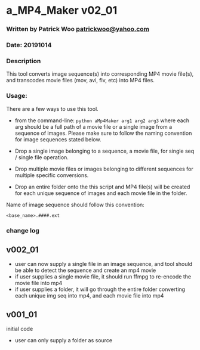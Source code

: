 # a_MP4_Maker v02_01
### Written by Patrick Woo patrickwoo@yahoo.com
### Date: 20191014

### Description
This tool converts image sequence(s) into corresponding MP4 movie file(s), 
and transcodes movie files (mov, avi, flv, etc) into MP4 files.

### Usage:
There are a few ways to use this tool.
- from the command-line: `python aMp4Maker arg1 arg2 arg3` where each arg should be a full path of a movie file or a single image from a sequence of images. Please make sure to follow the naming convention for image sequences stated below.

- Drop a single image belonging to a sequence, a movie file, for single seq / single file operation.

- Drop multiple movie files or images belonging to different sequences for multiple specific conversions.

- Drop an entire folder onto the this script 
and MP4 file(s) will be created for each unique sequence of images and each movie file in the folder.

Name of image sequence should follow this convention:

    <base_name>.####.ext


### change log ###
v002_01
--
- user can now supply a single file in an image sequence, and tool should be able to detect the sequence and create an mp4 movie
- if user supplies a single movie file, it should run ffmpg to re-encode the movie file into mp4
- if user supplies a folder, it will go through the entire folder converting each unique img seq into mp4, and each movie file into mp4

v001_01
--
initial code
- user can only supply a folder as source
